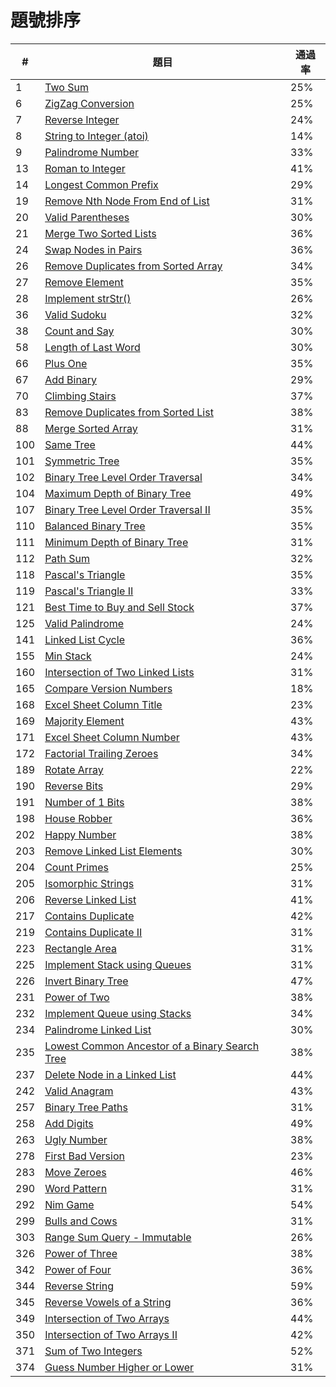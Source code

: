 # 題號排序 
| #     | 題目                                                                | 通過率     | 
|-----|-----------------------------------------------------------------------|-----|
| 1   | [Two Sum](questions/1md.md)                                          | 25% |
| 6   | [ZigZag Conversion](questions/6md.md)                                | 25% |
| 7   | [Reverse Integer](questions/7md.md)                                  | 24% |
| 8   | [String to Integer (atoi)](questions/8md.md)                         | 14% |
| 9   | [Palindrome Number](questions/9md.md)                                | 33% |
| 13  | [Roman to Integer](questions/13md.md)                                | 41% |
| 14  | [Longest Common Prefix](questions/14md.md)                           | 29% |
| 19  | [Remove Nth Node From End of List](questions/19md.md)                | 31% |
| 20  | [Valid Parentheses](questions/20md.md)                               | 30% |
| 21  | [Merge Two Sorted Lists](questions/21md.md)                          | 36% |
| 24  | [Swap Nodes in Pairs](questions/24md.md)                             | 36% |
| 26  | [Remove Duplicates from Sorted Array](questions/26md.md)             | 34% |
| 27  | [Remove Element](questions/27md.md)                                  | 35% |
| 28  | [Implement strStr()](questions/28md.md)                              | 26% |
| 36  | [Valid Sudoku](questions/36md.md)                                    | 32% |
| 38  | [Count and Say](questions/38md.md)                                   | 30% |
| 58  | [Length of Last Word](questions/58md.md)                             | 30% |
| 66  | [Plus One](questions/66md.md)                                        | 35% |
| 67  | [Add Binary](questions/67md.md)                                      | 29% |
| 70  | [Climbing Stairs](questions/70md.md)                                 | 37% |
| 83  | [Remove Duplicates from Sorted List](questions/83md.md)              | 38% |
| 88  | [Merge Sorted Array](questions/88md.md)                              | 31% |
| 100 | [Same Tree](questions/100md.md)                                      | 44% |
| 101 | [Symmetric Tree](questions/101md.md)                                 | 35% |
| 102 | [Binary Tree Level Order Traversal](questions/102md.md)              | 34% |
| 104 | [Maximum Depth of Binary Tree](questions/104md.md)                   | 49% |
| 107 | [Binary Tree Level Order Traversal II](questions/107md.md)           | 35% |
| 110 | [Balanced Binary Tree](questions/110md.md)                           | 35% |
| 111 | [Minimum Depth of Binary Tree](questions/111md.md)                   | 31% |
| 112 | [Path Sum](questions/112md.md)                                       | 32% |
| 118 | [Pascal's Triangle](questions/118md.md)                              | 35% |
| 119 | [Pascal's Triangle II](questions/119md.md)                           | 33% |
| 121 | [Best Time to Buy and Sell Stock](questions/121md.md)                | 37% |
| 125 | [Valid Palindrome](questions/125md.md)                               | 24% |
| 141 | [Linked List Cycle](questions/141md.md)                              | 36% |
| 155 | [Min Stack](questions/155md.md)                                      | 24% |
| 160 | [Intersection of Two Linked Lists](questions/160md.md)               | 31% |
| 165 | [Compare Version Numbers](questions/165md.md)                        | 18% |
| 168 | [Excel Sheet Column Title](questions/168md.md)                       | 23% |
| 169 | [Majority Element](questions/169md.md)                               | 43% |
| 171 | [Excel Sheet Column Number](questions/171md.md)                      | 43% |
| 172 | [Factorial Trailing Zeroes](questions/172md.md)                      | 34% |
| 189 | [Rotate Array](questions/189md.md)                                   | 22% |
| 190 | [Reverse Bits](questions/190md.md)                                   | 29% |
| 191 | [Number of 1 Bits](questions/191md.md)                               | 38% |
| 198 | [House Robber](questions/198md.md)                                   | 36% |
| 202 | [Happy Number](questions/202md.md)                                   | 38% |
| 203 | [Remove Linked List Elements](questions/203md.md)                    | 30% |
| 204 | [Count Primes](questions/204md.md)                                   | 25% |
| 205 | [Isomorphic Strings](questions/205md.md)                             | 31% |
| 206 | [Reverse Linked List](questions/206md.md)                            | 41% |
| 217 | [Contains Duplicate](questions/217md.md)                             | 42% |
| 219 | [Contains Duplicate II](questions/219md.md)                          | 31% |
| 223 | [Rectangle Area](questions/223md.md)                                 | 31% |
| 225 | [Implement Stack using Queues](questions/225md.md)                   | 31% |
| 226 | [Invert Binary Tree](questions/226md.md)                             | 47% |
| 231 | [Power of Two](questions/231md.md)                                   | 38% |
| 232 | [Implement Queue using Stacks](questions/232md.md)                   | 34% |
| 234 | [Palindrome Linked List](questions/234md.md)                         | 30% |
| 235 | [Lowest Common Ancestor of a Binary Search Tree](questions/235md.md) | 38% |
| 237 | [Delete Node in a Linked List](questions/237md.md)                   | 44% |
| 242 | [Valid Anagram](questions/242md.md)                                  | 43% |
| 257 | [Binary Tree Paths](questions/257md.md)                              | 31% |
| 258 | [Add Digits](questions/258md.md)                                     | 49% |
| 263 | [Ugly Number](questions/263md.md)                                    | 38% |
| 278 | [First Bad Version](questions/278md.md)                              | 23% |
| 283 | [Move Zeroes](questions/283md.md)                                    | 46% |
| 290 | [Word Pattern](questions/290md.md)                                   | 31% |
| 292 | [Nim Game](questions/292md.md)                                       | 54% |
| 299 | [Bulls and Cows](questions/299md.md)                                 | 31% |
| 303 | [Range Sum Query - Immutable](questions/303md.md)                    | 26% |
| 326 | [Power of Three](questions/326md.md)                                 | 38% |
| 342 | [Power of Four](questions/342md.md)                                  | 36% |
| 344 | [Reverse String](questions/344md.md)                                 | 59% |
| 345 | [Reverse Vowels of a String](questions/345md.md)                     | 36% |
| 349 | [Intersection of Two Arrays](questions/349md.md)                     | 44% |
| 350 | [Intersection of Two Arrays II](questions/350md.md)                  | 42% |
| 371 | [Sum of Two Integers](questions/371md.md)                            | 52% |
| 374 | [Guess Number Higher or Lower](questions/374md.md)                   | 31% |